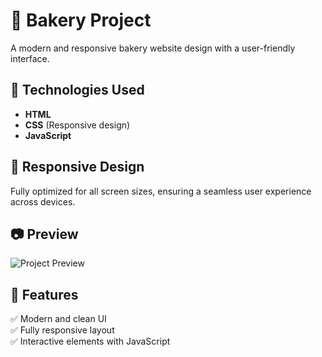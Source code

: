 # 🍰 Bakery Project  

A modern and responsive bakery website design with a user-friendly interface.  

## 🚀 Technologies Used  
- **HTML**  
- **CSS** (Responsive design)  
- **JavaScript**  

## 📱 Responsive Design  
Fully optimized for all screen sizes, ensuring a seamless user experience across devices.  

## 📷 Preview  
![Project Preview](https://github.com/user-attachments/assets/0a01f4db-3972-4d78-86ff-6ee705637d84)  


## 📌 Features  
✅ Modern and clean UI  
✅ Fully responsive layout  
✅ Interactive elements with JavaScript  


